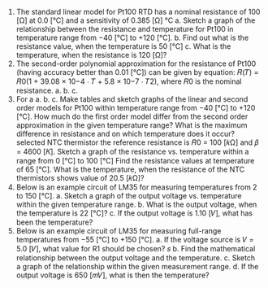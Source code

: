 1. The standard linear model for Pt100 RTD has a nominal resistance of 100 [Ω] at 0.0 [°C] and a sensitivity of 0.385 [Ω]
°C
a. Sketch a graph of the relationship between the resistance and temperature for Pt100 in temperature range from −40 [°C] to +120 [°C].
b. Find out what is the resistance value, when the temperature is 50 [°C]
c. What is the temperature, when the resistance is 120 [Ω]?
2. The second-order polynomial approximation for the resistance of Pt100 (having accuracy better than 0.01 [°C]) can be given by equation: 𝑅(𝑇) = 𝑅0(1 + 39.08 × 10−4 ⋅ 𝑇 + 5.8 × 10−7 ⋅ 𝑇2), where 𝑅0 is the nominal resistance.
a. b. c.
3. For a a. b. c.
Make tables and sketch graphs of the linear and second order models for Pt100 within temperature range from −40 [°C] to +120 [°C].
How much do the first order model differ from the second order approximation in the given temperature range?
What is the maximum difference in resistance and on which temperature does it occur?
selected NTC thermistor the reference resistance is 𝑅0 = 100 [𝑘Ω] and 𝛽 = 4600 [𝐾]. Sketch a graph of the resistance vs. temperature within a range from 0 [°C] to 100 [°C] Find the resistance values at temperature of 65 [°C].
What is the temperature, when the resistance of the NTC thermistors shows value of 20.5 [𝑘Ω]?
4. Below is an example circuit of LM35 for measuring temperatures from 2 to 150 [°C].
a. Sketch a graph of the output voltage vs. temperature within the given temperature
range.
b. What is the output voltage, when the temperature is 22 [°C]?
c. If the output voltage is 1.10 [𝑉], what has been the temperature?
5. Below is an example circuit of LM35 for measuring full-range temperatures from −55 [°C] to +150 [°C].
a. If the voltage source is 𝑉 = 5.0 [𝑉], what value for R1 should be chosen? 𝑠
b. Find the mathematical relationship between the output voltage and the temperature.
c. Sketch a graph of the relationship within the given measurement range.
d. If the output voltage is 650 [𝑚𝑉], what is then the temperature?
 
